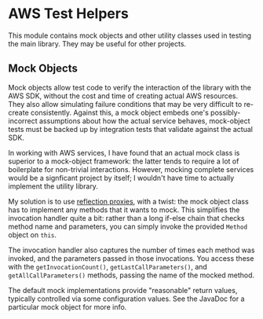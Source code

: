 # AWS Test Helpers

This module contains mock objects and other utility classes used in testing the main
library. They may be useful for other projects.


## Mock Objects

Mock objects allow test code to verify the interaction of the library with the AWS SDK,
without the cost and time of creating actual AWS resources. They also allow simulating
failure conditions that may be very difficult to re-create consistently. Against this,
a mock object embeds one's possibly-incorrect assumptions about how the actual service
behaves, mock-object tests must be backed up by integration tests that validate against
the actual SDK.

In working with AWS services, I have found that an actual mock class is superior to a
mock-object framework: the latter tends to require a lot of boilerplate for non-trivial
interactions. However, mocking complete services would be a signficant project by itself;
I wouldn't have time to actually implement the utility library.

My solution is to use [reflection proxies](https://www.kdgregory.com/index.php?page=junit.proxy),
with a twist: the mock object class has to implement any methods that it wants to mock.
This simplifies the invocation handler quite a bit: rather than a long if-else chain
that checks method name and parameters, you can simply invoke the provided `Method`
object on `this`.

The invocation handler also captures the number of times each method was invoked, and the
parameters passed in those invocations. You access these with the `getInvocationCount()`,
`getLastCallParameters()`, and `getAllCallParameters()` methods, passing the name of the
mocked method.

The default mock implementations provide "reasonable" return values, typically controlled
via some configuration values. See the JavaDoc for a particular mock object for more info.
